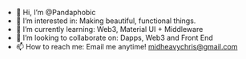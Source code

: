 - 👋 Hi, I’m @Pandaphobic
- 👀 I’m interested in: Making beautiful, functional things.
- 🌱 I’m currently learning: Web3, Material UI + Middleware
- 💞️ I’m looking to collaborate on: Dapps, Web3 and Front End
- 📫 How to reach me: Email me anytime! midheavychris@gmail.com

